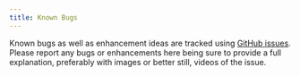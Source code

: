 ```yaml
---
title: Known Bugs
---
```


Known bugs as well as enhancement ideas are tracked using [GitHub issues](https://github.com/Riverscapes/RaveAddIn/issues). Please report any bugs or enhancements here being sure to provide a full explanation, preferably with images or better still, videos of the issue.